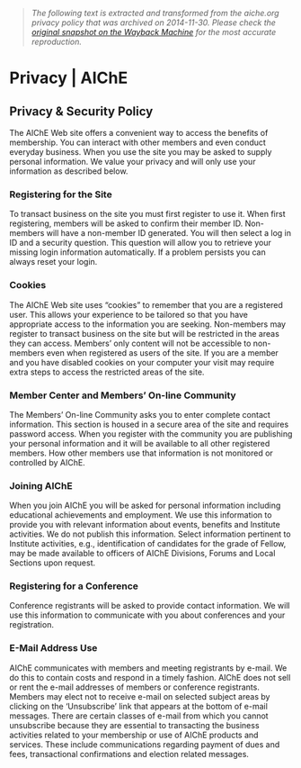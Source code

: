 > *The following text is extracted and transformed from the aiche.org privacy policy that was archived on 2014-11-30. Please check the [original snapshot on the Wayback Machine](https://web.archive.org/web/20141130065815id_/http%3A//www.aiche.org/about/privacy) for the most accurate reproduction.*

# Privacy | AIChE

## Privacy & Security Policy

The AIChE Web site offers a convenient way to access the benefits of membership. You can interact with other members and even conduct everyday business. When you use the site you may be asked to supply personal information. We value your privacy and will only use your information as described below.

### Registering for the Site

To transact business on the site you must first register to use it. When first registering, members will be asked to confirm their member ID. Non-members will have a non-member ID generated. You will then select a log in ID and a security question. This question will allow you to retrieve your missing login information automatically. If a problem persists you can always reset your login.

###  **Cookies**

The AIChE Web site uses “cookies” to remember that you are a registered user. This allows your experience to be tailored so that you have appropriate access to the information you are seeking. Non-members may register to transact business on the site but will be restricted in the areas they can access. Members’ only content will not be accessible to non-members even when registered as users of the site. If you are a member and you have disabled cookies on your computer your visit may require extra steps to access the restricted areas of the site.

###  **Member Center and Members’ On-line Community**

The Members’ On-line Community asks you to enter complete contact information. This section is housed in a secure area of the site and requires password access. When you register with the community you are publishing your personal information and it will be available to all other registered members. How other members use that information is not monitored or controlled by AIChE.

###  **Joining AIChE**

When you join AIChE you will be asked for personal information including educational achievements and employment. We use this information to provide you with relevant information about events, benefits and Institute activities. We do not publish this information. Select information pertinent to Institute activities, e.g., identification of candidates for the grade of Fellow, may be made available to officers of AIChE Divisions, Forums and Local Sections upon request.

###  **Registering for a Conference**

Conference registrants will be asked to provide contact information. We will use this information to communicate with you about conferences and your registration.

###  **E-Mail Address Use**

AIChE communicates with members and meeting registrants by e-mail. We do this to contain costs and respond in a timely fashion. AIChE does not sell or rent the e-mail addresses of members or conference registrants. Members may elect not to receive e-mail on selected subject areas by clicking on the ‘Unsubscribe’ link that appears at the bottom of e-mail messages. There are certain classes of e-mail from which you cannot unsubscribe because they are essential to transacting the business activities related to your membership or use of AIChE products and services. These include communications regarding payment of dues and fees, transactional confirmations and election related messages. 

